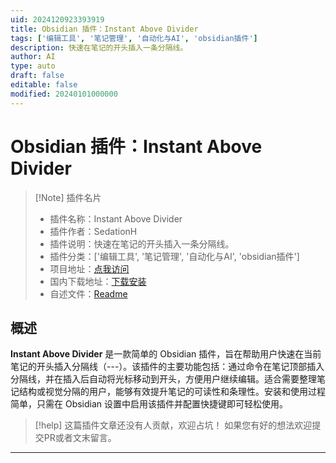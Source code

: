 ```yaml
---
uid: 2024120923393919
title: Obsidian 插件：Instant Above Divider
tags: ['编辑工具', '笔记管理', '自动化与AI', 'obsidian插件']
description: 快速在笔记的开头插入一条分隔线。
author: AI
type: auto
draft: false
editable: false
modified: 20240101000000
---
```


# Obsidian 插件：Instant Above Divider

> [!Note] 插件名片
> - 插件名称：Instant Above Divider
> - 插件作者：SedationH
> - 插件说明：快速在笔记的开头插入一条分隔线。
> - 插件分类：['编辑工具', '笔记管理', '自动化与AI', 'obsidian插件']
> - 项目地址：[点我访问](https://github.com/sedationh/obsidian-instant-above-divider)
> - 国内下载地址：[下载安装](https://pkmer.cn/products/plugin/pluginMarket/?instant-above-divider)
> - 自述文件：[Readme](https://ghproxy.net/https://raw.githubusercontent.com/sedationh/obsidian-instant-above-divider/master/README.md)



## 概述

**Instant Above Divider** 是一款简单的 Obsidian 插件，旨在帮助用户快速在当前笔记的开头插入分隔线（---）。该插件的主要功能包括：通过命令在笔记顶部插入分隔线，并在插入后自动将光标移动到开头，方便用户继续编辑。适合需要整理笔记结构或视觉分隔的用户，能够有效提升笔记的可读性和条理性。安装和使用过程简单，只需在 Obsidian 设置中启用该插件并配置快捷键即可轻松使用。


> [!help] 
> 这篇插件文章还没有人贡献，欢迎占坑！
> 如果您有好的想法欢迎提交PR或者文末留言。
> 

---



